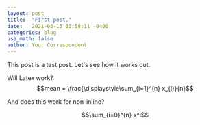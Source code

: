 ```yaml
---
layout: post
title:  "First post."
date:   2021-05-15 03:58:11 -0400
categories: blog
use_math: false
author: Your Correspondent
---
```

This post is a test post. Let's see how it works out.

Will Latex work? $$mean = \frac{\displaystyle\sum_{i=1}^{n} x_{i}}{n}$$

And does this work for non-inline? 

$$\sum_{i=0}^{n} x^i$$
